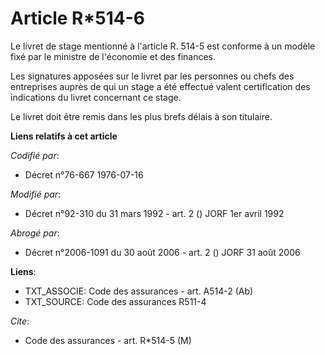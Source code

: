 # Article R*514-6

Le livret de stage mentionné à l'article R. 514-5 est conforme à un modèle fixé par le ministre de l'économie et des
finances.

Les signatures apposées sur le livret par les personnes ou chefs des entreprises auprès de qui un stage a été effectué valent
certification des indications du livret concernant ce stage.

Le livret doit être remis dans les plus brefs délais à son titulaire.

**Liens relatifs à cet article**

_Codifié par_:

  - Décret n°76-667 1976-07-16

_Modifié par_:

  - Décret n°92-310 du 31 mars 1992 - art. 2 () JORF 1er avril 1992

_Abrogé par_:

  - Décret n°2006-1091 du 30 août 2006 - art. 2 () JORF 31 août 2006

**Liens**:

  - TXT_ASSOCIE: Code des assurances - art. A514-2 (Ab)
  - TXT_SOURCE: Code des assurances R511-4

_Cite_:

  - Code des assurances - art. R*514-5 (M)
